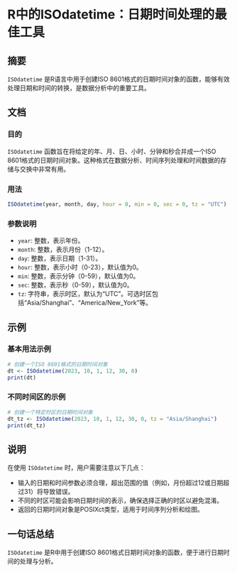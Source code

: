 <!--
Meta Description: # R中的ISOdatetime：日期时间处理的最佳工具 ## 摘要 `ISOdatetime` 是R语言中用于创建ISO 8601格式的日期时间对象的函数，能够有效处理日期和时间的转换，是数据分析中的重要工具。 ## 文档 ### 目的 `ISOdatetime` 函数旨在将给定的年、月、日、小时...
Meta Keywords: isodatetime, 默认值为0, 8601格式的日期时间对象, year, month
-->

# R中的ISOdatetime：日期时间处理的最佳工具

## 摘要
`ISOdatetime` 是R语言中用于创建ISO 8601格式的日期时间对象的函数，能够有效处理日期和时间的转换，是数据分析中的重要工具。

## 文档
### 目的
`ISOdatetime` 函数旨在将给定的年、月、日、小时、分钟和秒合并成一个ISO 8601格式的日期时间对象。这种格式在数据分析、时间序列处理和时间数据的存储与交换中非常有用。

### 用法
```R
ISOdatetime(year, month, day, hour = 0, min = 0, sec = 0, tz = "UTC")
```

### 参数说明
- `year`: 整数，表示年份。
- `month`: 整数，表示月份（1-12）。
- `day`: 整数，表示日期（1-31）。
- `hour`: 整数，表示小时（0-23），默认值为0。
- `min`: 整数，表示分钟（0-59），默认值为0。
- `sec`: 整数，表示秒（0-59），默认值为0。
- `tz`: 字符串，表示时区，默认为“UTC”。可选时区包括“Asia/Shanghai”、“America/New_York”等。

## 示例
### 基本用法示例
```R
# 创建一个ISO 8601格式的日期时间对象
dt <- ISOdatetime(2023, 10, 1, 12, 30, 0)
print(dt)
```

### 不同时间区的示例
```R
# 创建一个特定时区的日期时间对象
dt_tz <- ISOdatetime(2023, 10, 1, 12, 30, 0, tz = "Asia/Shanghai")
print(dt_tz)
```

## 说明
在使用 `ISOdatetime` 时，用户需要注意以下几点：
- 输入的日期和时间参数必须合理，超出范围的值（例如，月份超过12或日期超过31）将导致错误。
- 不同的时区可能会影响日期时间的表示，确保选择正确的时区以避免混淆。
- 返回的日期时间对象是POSIXct类型，适用于时间序列分析和绘图。

## 一句话总结
`ISOdatetime` 是R中用于创建ISO 8601格式日期时间对象的函数，便于进行日期时间的处理与分析。